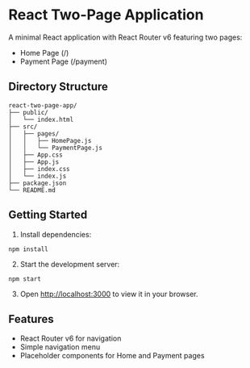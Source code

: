 # React Two-Page Application

A minimal React application with React Router v6 featuring two pages:
- Home Page (/)
- Payment Page (/payment)

## Directory Structure
```
react-two-page-app/
├── public/
│   └── index.html
├── src/
│   ├── pages/
│   │   ├── HomePage.js
│   │   └── PaymentPage.js
│   ├── App.css
│   ├── App.js
│   ├── index.css
│   └── index.js
├── package.json
└── README.md
```

## Getting Started

1. Install dependencies:
```
npm install
```

2. Start the development server:
```
npm start
```

3. Open [http://localhost:3000](http://localhost:3000) to view it in your browser.

## Features
- React Router v6 for navigation
- Simple navigation menu
- Placeholder components for Home and Payment pages